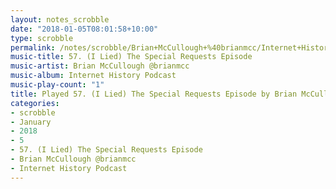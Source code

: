 ```yaml
---
layout: notes_scrobble
date: "2018-01-05T08:01:58+10:00"
type: scrobble
permalink: /notes/scrobble/Brian+McCullough+%40brianmcc/Internet+History+Podcast/56a4759b55de2755281a6bcc465b4e9a9f3583cf.html
music-title: 57. (I Lied) The Special Requests Episode
music-artist: Brian McCullough @brianmcc
music-album: Internet History Podcast
music-play-count: "1"
title: Played 57. (I Lied) The Special Requests Episode by Brian McCullough @brianmcc
categories:
- scrobble
- January
- 2018
- 5
- 57. (I Lied) The Special Requests Episode
- Brian McCullough @brianmcc
- Internet History Podcast
---
```

